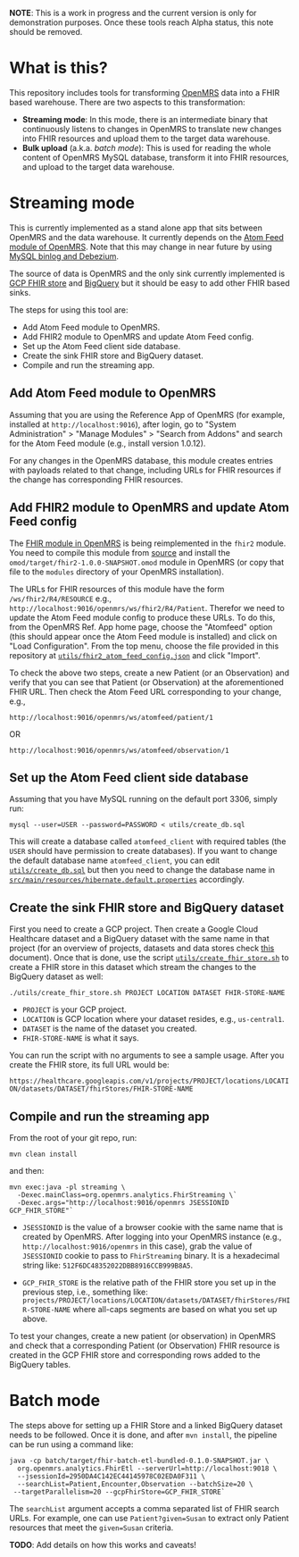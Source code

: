 **NOTE**: This is a work in progress and the current version is only for
demonstration purposes. Once these tools reach Alpha status, this note should
be removed.

# What is this?
This repository includes tools for transforming [OpenMRS](openmrs.org) data
into a FHIR based warehouse. There are two aspects to this transformation:
- **Streaming mode**: In this mode, there is an intermediate binary that
continuously listens to changes in OpenMRS to translate new changes into FHIR
resources and upload them to the target data warehouse.
- **Bulk upload** (a.k.a. _batch mode_): This is used for reading the whole
content of OpenMRS MySQL database, transform it into FHIR resources, and upload
to the target data warehouse.

# Streaming mode
This is currently implemented as a stand alone app that sits between OpenMRS and
the data warehouse. It currently depends on the [Atom Feed module of OpenMRS](
https://wiki.openmrs.org/display/docs/Atom+Feed+Module). Note that this may
change in near future by using [MySQL binlog and Debezium](
https://debezium.io/documentation/reference/1.2/connectors/mysql.html).

The source of data is OpenMRS and the only sink currently implemented is
[GCP FHIR store](https://cloud.google.com/healthcare/docs/concepts/fhir) and
[BigQuery](https://cloud.google.com/bigquery) but it should be easy to add
other FHIR based sinks.

The steps for using this tool are:
- Add Atom Feed module to OpenMRS.
- Add FHIR2 module to OpenMRS and update Atom Feed config.
- Set up the Atom Feed client side database.
- Create the sink FHIR store and BigQuery dataset.
- Compile and run the streaming app.

## Add Atom Feed module to OpenMRS
Assuming that you are using the Reference App of OpenMRS (for example, installed
at `http://localhost:9016`), after login, go to
"System Administration" > "Manage Modules" > "Search from Addons" and search
for the Atom Feed module (e.g., install version 1.0.12).

For any changes in the OpenMRS database, this module creates entries with
payloads related to that change, including URLs for FHIR resources if the
change has corresponding FHIR resources.

## Add FHIR2 module to OpenMRS and update Atom Feed config
The [FHIR module in OpenMRS](
https://wiki.openmrs.org/display/projects/OpenMRS+FHIR+Module) is being
reimplemented in the `fhir2` module. You need to compile this module from
[source](https://github.com/openmrs/openmrs-module-fhir2) and install the
`omod/target/fhir2-1.0.0-SNAPSHOT.omod` module in OpenMRS (or copy that file to
the `modules` directory of your OpenMRS installation).

The URLs for FHIR resources of this module have the form `/ws/fhir2/R4/RESOURCE`
e.g., `http://localhost:9016/openmrs/ws/fhir2/R4/Patient`. Therefor we need to
update the Atom Feed module config to produce these URLs. To do this, from the
OpenMRS Ref. App home page, choose the "Atomfeed" option (this should appear
once the Atom Feed module is installed) and click on "Load Configuration". From
the top menu, choose the file provided in this repository at
[`utils/fhir2_atom_feed_config.json`](utils/fhir2_atom_feed_config.json) and
click "Import".

To check the above two steps, create a new Patient (or an Observation) and
verify that you can see that Patient (or Observation) at the aforementioned
FHIR URL. Then check the Atom Feed URL corresponding to your change, e.g.,

`http://localhost:9016/openmrs/ws/atomfeed/patient/1`

OR

`http://localhost:9016/openmrs/ws/atomfeed/observation/1`

## Set up the Atom Feed client side database
Assuming that you have MySQL running on the default port 3306, simply run:

`mysql --user=USER --password=PASSWORD < utils/create_db.sql`

This will create a database called `atomfeed_client` with required tables (the
`USER` should have permission to create databases). If you want to change the
default database name `atomfeed_client`, you can edit [`utils/create_db.sql`](
utils/create_db.sql) but then you need to change the database name in
[`src/main/resources/hibernate.default.properties`](
src/main/resources/hibernate.default.properties) accordingly.

## Create the sink FHIR store and BigQuery dataset
First you need to create a GCP project. Then create a Google
Cloud Healthcare dataset and a BigQuery dataset with the same name in that
project (for an overview of projects, datasets and data stores check [this](
https://cloud.google.com/healthcare/docs/concepts/projects-datasets-data-stores)
document). Once that is done, use the script
[`utils/create_fhir_store.sh`](utils/create_fhir_store.sh) to create
a FHIR store in this dataset which stream the changes to the BigQuery dataset
as well:

`./utils/create_fhir_store.sh PROJECT LOCATION DATASET FHIR-STORE-NAME`
- `PROJECT` is your GCP project.
- `LOCATION` is GCP location where your dataset resides, e.g., `us-central1`.
- `DATASET` is the name of the dataset you created.
- `FHIR-STORE-NAME` is what it says.

You can run the script with no arguments to see a sample usage. After you create
the FHIR store, its full URL would be:

`https://healthcare.googleapis.com/v1/projects/PROJECT/locations/LOCATION/datasets/DATASET/fhirStores/FHIR-STORE-NAME`
                    
## Compile and run the streaming app
From the root of your git repo, run:

`mvn clean install`

and then:

```
mvn exec:java -pl streaming \
  -Dexec.mainClass=org.openmrs.analytics.FhirStreaming \`
  -Dexec.args="http://localhost:9016/openmrs JSESSIONID GCP_FHIR_STORE"`
```

- `JSESSIONID` is the value of a browser cookie with the same name that is
created by OpenMRS. After logging into your OpenMRS instance (e.g.,
`http://localhost:9016/openmrs` in this case), grab the value of `JSESSIONID`
cookie to pass to `FhirStreaming` binary. It is a hexadecimal string like:
`512F6DC48352022DBB8916CCB999B8A5`.

- `GCP_FHIR_STORE` is the relative path of the FHIR store you set up in the
previous step, i.e., something like:
`projects/PROJECT/locations/LOCATION/datasets/DATASET/fhirStores/FHIR-STORE-NAME`
where all-caps segments are based on what you set up above.

To test your changes, create a new patient (or observation) in OpenMRS and check
that a corresponding Patient (or Observation) FHIR resource is created in the
GCP FHIR store and corresponding rows added to the BigQuery tables.

# Batch mode 
The steps above for setting up a FHIR Store and a linked BigQuery dataset needs
to be followed. Once it is done, and after `mvn install`, the pipeline can be
run using a command like:

```
java -cp batch/target/fhir-batch-etl-bundled-0.1.0-SNAPSHOT.jar \
  org.openmrs.analytics.FhirEtl --serverUrl=http://localhost:9018 \
  --jsessionId=2950DA4C142EC44145978C02EDA0F311 \
  --searchList=Patient,Encounter,Observation --batchSize=20 \
 --targetParallelism=20 --gcpFhirStore=GCP_FHIR_STORE`
```
The `searchList` argument accepts a comma separated list of FHIR search URLs.
For example, one can use `Patient?given=Susan` to extract only Patient resources
that meet the `given=Susan` criteria.
 
**TODO**: Add details on how this works and caveats!

